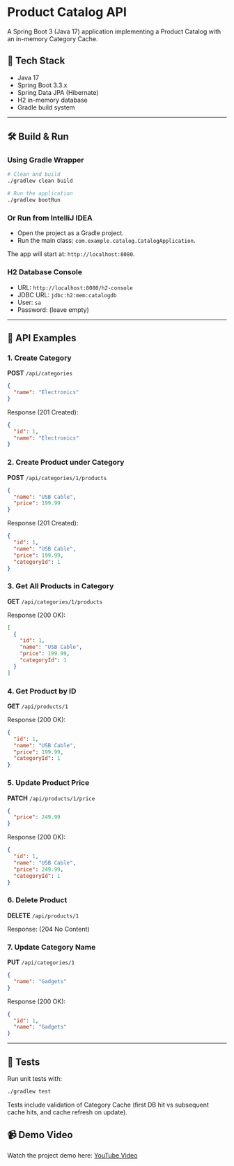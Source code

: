 
# Product Catalog API

A Spring Boot 3 (Java 17) application implementing a Product Catalog with an in-memory Category Cache.

## 🚀 Tech Stack
- Java 17
- Spring Boot 3.3.x
- Spring Data JPA (Hibernate)
- H2 in-memory database
- Gradle build system

---

## 🛠️ Build & Run

### Using Gradle Wrapper
```bash
# Clean and build
./gradlew clean build

# Run the application
./gradlew bootRun
```

### Or Run from IntelliJ IDEA
- Open the project as a Gradle project.
- Run the main class: `com.example.catalog.CatalogApplication`.

The app will start at: `http://localhost:8080`.

### H2 Database Console
- URL: `http://localhost:8080/h2-console`
- JDBC URL: `jdbc:h2:mem:catalogdb`
- User: `sa`
- Password: (leave empty)

---

## 📌 API Examples

### 1. Create Category
**POST** `/api/categories`
```json
{
  "name": "Electronics"
}
```
Response (201 Created):
```json
{
  "id": 1,
  "name": "Electronics"
}
```

### 2. Create Product under Category
**POST** `/api/categories/1/products`
```json
{
  "name": "USB Cable",
  "price": 199.99
}
```
Response (201 Created):
```json
{
  "id": 1,
  "name": "USB Cable",
  "price": 199.99,
  "categoryId": 1
}
```

### 3. Get All Products in Category
**GET** `/api/categories/1/products`

Response (200 OK):
```json
[
  {
    "id": 1,
    "name": "USB Cable",
    "price": 199.99,
    "categoryId": 1
  }
]
```

### 4. Get Product by ID
**GET** `/api/products/1`

Response (200 OK):
```json
{
  "id": 1,
  "name": "USB Cable",
  "price": 199.99,
  "categoryId": 1
}
```

### 5. Update Product Price
**PATCH** `/api/products/1/price`
```json
{
  "price": 249.99
}
```
Response (200 OK):
```json
{
  "id": 1,
  "name": "USB Cable",
  "price": 249.99,
  "categoryId": 1
}
```

### 6. Delete Product
**DELETE** `/api/products/1`

Response: (204 No Content)

### 7. Update Category Name
**PUT** `/api/categories/1`
```json
{
  "name": "Gadgets"
}
```
Response (200 OK):
```json
{
  "id": 1,
  "name": "Gadgets"
}
```

---

## 🧪 Tests

Run unit tests with:
```bash
./gradlew test
```

Tests include validation of Category Cache (first DB hit vs subsequent cache hits, and cache refresh on update).

## 📹 Demo Video
Watch the project demo here: [YouTube Video](https://www.youtube.com/watch?v=i0UvTCNjLXE)
